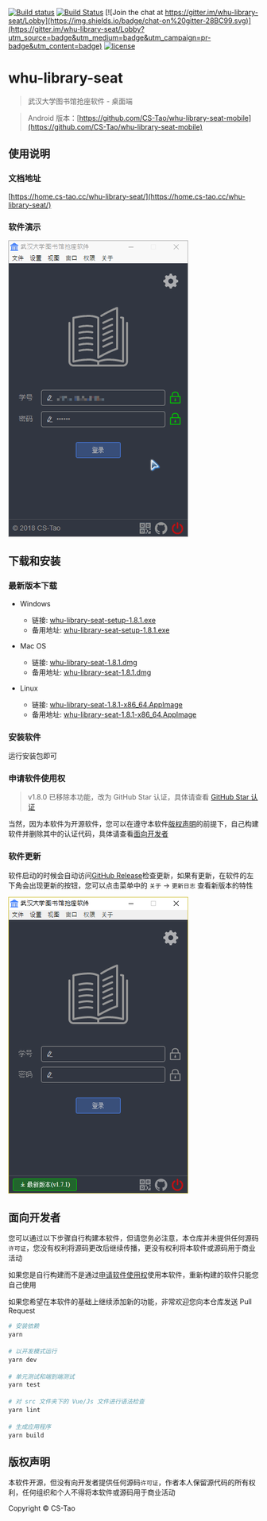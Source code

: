 [![Build status](https://ci.appveyor.com/api/projects/status/qq2adqaxv6vfj7di/branch/master?svg=true)](https://ci.appveyor.com/project/CS-Tao/whu-library-seat/branch/master)
[![Build Status](https://travis-ci.com/CS-Tao/whu-library-seat.svg?branch=master)](https://travis-ci.com/CS-Tao/whu-library-seat)
[![Join the chat at https://gitter.im/whu-library-seat/Lobby](https://img.shields.io/badge/chat-on%20gitter-28BC99.svg)](https://gitter.im/whu-library-seat/Lobby?utm_source=badge&utm_medium=badge&utm_campaign=pr-badge&utm_content=badge)
[![license](https://img.shields.io/badge/license-none-yellow.svg)](#版权声明)

# whu-library-seat

> 武汉大学图书馆抢座软件 - 桌面端

> Android 版本：[https://github.com/CS-Tao/whu-library-seat-mobile](https://github.com/CS-Tao/whu-library-seat-mobile)

## 使用说明

### 文档地址

[https://home.cs-tao.cc/whu-library-seat/](https://home.cs-tao.cc/whu-library-seat/)

### 软件演示

![软件演示](https://raw.githubusercontent.com/CS-Tao/github-content/master/contents/github/whu-library-seat/full.gif)

## 下载和安装

### 最新版本下载

- Windows
    - 链接: [whu-library-seat-setup-1.8.1.exe](https://github.com/CS-Tao/whu-library-seat/releases/download/v1.8.1/whu-library-seat-setup-1.8.1.exe)
    - 备用地址: [whu-library-seat-setup-1.8.1.exe](https://assets.cs-tao.cc/whu-library-seat/releases/v1.8.1/whu-library-seat-setup-1.8.1.exe)

- Mac OS
    - 链接: [whu-library-seat-1.8.1.dmg](https://github.com/CS-Tao/whu-library-seat/releases/download/v1.8.1/whu-library-seat-1.8.1.dmg)
    - 备用地址: [whu-library-seat-1.8.1.dmg](https://assets.cs-tao.cc/whu-library-seat/releases/v1.8.1/whu-library-seat-1.8.1.dmg)

- Linux
    - 链接: [whu-library-seat-1.8.1-x86_64.AppImage](https://github.com/CS-Tao/whu-library-seat/releases/download/v1.8.1/whu-library-seat-1.8.1-x86_64.AppImage)
    - 备用地址: [whu-library-seat-1.8.1-x86_64.AppImage](https://assets.cs-tao.cc/whu-library-seat/releases/v1.8.1/whu-library-seat-1.8.1-x86_64.AppImage)

### 安装软件

运行安装包即可

### 申请软件使用权

> v1.8.0 已移除本功能，改为 GitHub Star 认证，具体请查看 [GitHub Star 认证](https://home.cs-tao.cc/whu-library-seat/specification/auth.html)

当然，因为本软件为开源软件，您可以在遵守本软件[版权声明](#版权声明)的前提下，自己构建软件并删除其中的认证代码，具体请查看[面向开发者](#面向开发者)

### 软件更新

软件启动的时候会自动访问[GitHub Release](https://github.com/CS-Tao/whu-library-seat/releases/latest)检查更新，如果有更新，在软件的左下角会出现更新的按钮，您可以点击菜单中的 `关于` -> `更新日志` 查看新版本的特性

![图片加载失败](https://raw.githubusercontent.com/CS-Tao/github-content/master/contents/github/whu-library-seat/update.png)

## 面向开发者

您可以通过以下步骤自行构建本软件，但请您务必注意，本仓库并未提供任何源码`许可证`，您没有权利将源码更改后继续传播，更没有权利将本软件或源码用于商业活动

如果您是自行构建而不是通过[申请软件使用权](#申请软件使用权)使用本软件，重新构建的软件只能您自己使用

如果您希望在本软件的基础上继续添加新的功能，非常欢迎您向本仓库发送 Pull Request

``` bash
# 安装依赖
yarn

# 以开发模式运行
yarn dev

# 单元测试和端到端测试
yarn test

# 对 src 文件夹下的 Vue/Js 文件进行语法检查
yarn lint

# 生成应用程序
yarn build
```

## 版权声明

本软件开源，但没有向开发者提供任何源码`许可证`，作者本人保留源代码的所有权利，任何组织和个人不得将本软件或源码用于商业活动

Copyright © CS-Tao
